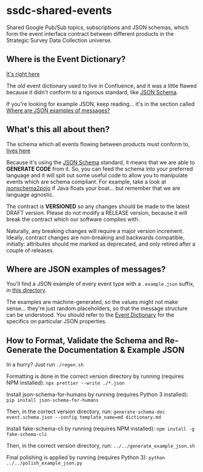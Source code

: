 # ssdc-shared-events

Shared Google Pub/Sub topics, subscriptions and JSON schemas, which form the event interface contract between different products in the Strategic Survey Data Collection universe.

## Where is the Event Dictionary?
[It's right here](event_dictionary/0.5.0/dictionary.md)

The _old_ event dictionary used to live in Confluence, and it was a little flawed because it didn't conform to a rigorous standard, like [JSON Schema](https://json-schema.org/).

If you're looking for example JSON, keep reading... it's in the section called [Where are JSON examples of messages?](#where-are-json-examples-of-messages)

## What's this all about then?
The schema which all events flowing between products must conform to, [lives here](event_dictionary/0.5.0/event.schema.json)

Because it's using the [JSON Schema](https://json-schema.org/) standard, it means that we are able to **GENERATE CODE** from it. So, you can feed the schema into your preferred language and it will spit out some useful code to allow you to manipulate events which are schema compliant. For example, take a look at [jsonschema2pojo](https://github.com/joelittlejohn/jsonschema2pojo) if Java floats your boat... but remember that we are language agnostic.

The contract is **VERSIONED** so any changes should be made to the latest DRAFT version. Please do not modify a RELEASE version, because it will break the contract which our software complies with.

Naturally, any breaking changes will require a major version increment. Ideally, contract changes are non-breaking and backwards compatible, initially: attributes should me marked as deprecated, and only retired after a couple of releases.

## Where are JSON examples of messages?
You'll find a JSON example of every event type with a `.example.json` suffix, in [this directory](https://github.com/ONSdigital/ssdc-shared-events/tree/main/event_dictionary/0.5.0/examples).

The examples are machine-generated, so the values might not make sense... they're just random placeholders, so that the message structure can be understood. You should refer to the [Event Dictionary](event_dictionary/0.5.0/dictionary.md) for the specifics on particular JSON properties.

##  How to Format, Validate the Schema and Re-Generate the Documentation & Example JSON
In a hurry? Just run `./regen.sh`

Formatting is done in the correct version directory by running (requires NPM installed): `npx prettier --write ./*.json`

Install json-schema-for-humans by running  (requires Python 3 installed): `pip install json-schema-for-humans`

Then, in the correct version directory, run: `generate-schema-doc event.schema.json --config template_name=md dictionary.md`

Install fake-schema-cli by running (requires NPM installed): `npm install -g fake-schema-cli`

Then, in the correct version directory, run: `../../generate_example_json.sh`

Final polishing is applied by running (requires Python 3): `python ../../polish_example_json.py`